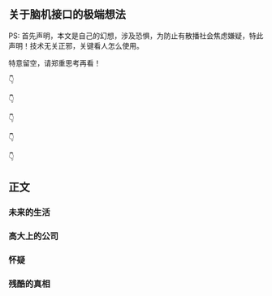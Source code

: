 ## 关于脑机接口的极端想法

PS: 首先声明，本文是自己的幻想，涉及恐惧，为防止有散播社会焦虑嫌疑，特此声明！技术无关正邪，关键看人怎么使用。

特意留空，请郑重思考再看！

👇

👇

👇

👇

👇

## 正文

### 未来的生活



### 高大上的公司



### 怀疑



### 残酷的真相



